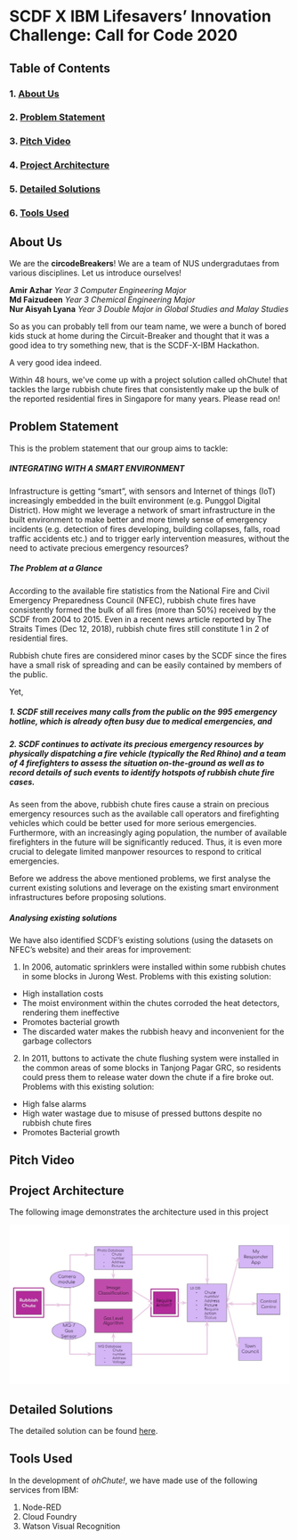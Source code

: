 # SCDF X IBM Lifesavers’ Innovation Challenge: Call for Code 2020

## Table of Contents
### 1. [About Us](#about-us)
### 2. [Problem Statement](#problem-statement)
### 3. [Pitch Video](#pitch-video)
### 4. [Project Architecture](#project-architecture)
### 5. [Detailed Solutions](#detailed-solutions)
### 6. [Tools Used](#tools-used)

## About Us 
We are the **circodeBreakers**! We are a team of NUS undergradutaes from various disciplines. 
Let us introduce ourselves!

**Amir Azhar** *Year 3 Computer Engineering Major*
</br>
**Md Faizudeen** *Year 3 Chemical Engineering Major*
</br>
**Nur Aisyah Lyana** *Year 3 Double Major in Global Studies and Malay Studies*

So as you can probably tell from our team name, we were a bunch of bored kids stuck at home during the Circuit-Breaker and thought that it was a good idea to try something new, that is the SCDF-X-IBM Hackathon. 

A very good idea indeed.

Within 48 hours, we've come up with a project solution called ohChute! that tackles the large rubbish chute fires that consistently make up the bulk of the reported residential fires in Singapore for many years. Please read on!

## Problem Statement 
This is the problem statement that our group aims to tackle:

##### INTEGRATING WITH A SMART ENVIRONMENT

Infrastructure is getting “smart”, with sensors and Internet of things (IoT) increasingly embedded in the built environment (e.g. Punggol Digital District). How might we leverage a network of smart infrastructure in the built environment to make better and more timely sense of emergency incidents (e.g. detection of fires developing, building collapses, falls, road traffic accidents etc.) and to trigger early intervention measures, without the need to activate precious emergency resources?

##### The Problem at a Glance

According to the available fire statistics from the National Fire and Civil Emergency Preparedness Council (NFEC), rubbish chute fires have consistently formed the bulk of all fires (more than 50%) received by the SCDF from 2004 to 2015. Even in a recent news article reported by The Straits Times (Dec 12, 2018), rubbish chute fires still constitute 1 in 2 of residential fires.

Rubbish chute fires are considered minor cases by the SCDF since the fires have a small risk of spreading and can be easily contained by members of the public.

Yet, 

##### 1. SCDF still receives many calls from the public on the 995 emergency hotline, which is already often busy due to medical emergencies, and
##### 2. SCDF continues to activate its precious emergency resources by physically dispatching a fire vehicle (typically the Red Rhino) and a team of 4 firefighters to assess the situation on-the-ground as well as to record details of such events to identify hotspots of rubbish chute fire cases. 

As seen from the above, rubbish chute fires cause a strain on precious emergency resources such as the available call operators and firefighting vehicles which could be better used for more serious emergencies. Furthermore, with an increasingly aging population, the number of available firefighters in the future will be significantly reduced. Thus, it is even more crucial to delegate limited manpower resources to respond to critical emergencies.

Before we address the above mentioned problems, we first analyse the current existing solutions and leverage on the existing smart environment infrastructures before proposing solutions.

##### Analysing existing solutions
We have also identified SCDF’s existing solutions (using the datasets on NFEC’s website) and their areas for improvement:

1. In 2006, automatic sprinklers were installed within some rubbish chutes in some blocks in Jurong West. Problems with this existing solution: 
- High installation costs 
- The moist environment within the chutes corroded the heat detectors, rendering them ineffective
- Promotes bacterial growth 
- The discarded water makes the rubbish heavy and inconvenient for the garbage collectors

2. In 2011, buttons to activate the chute flushing system were installed in the common areas of some blocks in Tanjong Pagar GRC, so residents could press them to release water down the chute if a fire broke out. Problems with this existing solution: 
- High false alarms
- High water wastage due to misuse of pressed buttons despite no rubbish chute fires
- Promotes Bacterial growth
 
## Pitch Video

## Project Architecture
The following image demonstrates the architecture used in this project

![Architecture](images/projectarchitecture.jpg)

## Detailed Solutions
The detailed solution can be found [here](Detailed-Solution.md).

## Tools Used 
In the development of *ohChute!*, we have made use of the following services from IBM:

1. Node-RED
2. Cloud Foundry
3. Watson Visual Recognition
